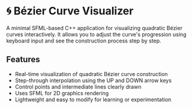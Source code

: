 # 🌀 Bézier Curve Visualizer

A minimal SFML-based C++ application for visualizing quadratic Bézier curves interactively. It allows you to adjust the curve's progression using keyboard input and see the construction process step by step.

## Features

- Real-time visualization of quadratic Bézier curve construction
- Step-through interpolation using the UP and DOWN arrow keys
- Control points and intermediate lines clearly drawn
- Uses SFML for 2D graphics rendering
- Lightweight and easy to modify for learning or experimentation

